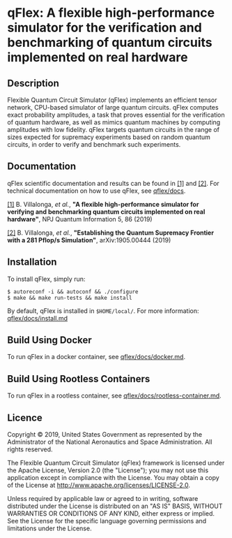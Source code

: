 # qFlex: A flexible high-performance simulator for the verification and benchmarking of quantum circuits implemented on real hardware

## Description

Flexible Quantum Circuit Simulator (qFlex) implements an efficient tensor
network, CPU-based simulator of large quantum circuits. qFlex computes exact
probability amplitudes, a task that proves essential for the verification of
quantum hardware, as well as mimics quantum machines by computing amplitudes
with low fidelity.  qFlex targets quantum circuits in the range of sizes
expected for supremacy experiments based on random quantum circuits, in order to
verify and benchmark such experiments.

## Documentation

qFlex scientific documentation and results can be found in 
[[1]](https://arxiv.org/abs/1811.09599) and [[2]](https://arxiv.org/abs/1905.00444).
For technical documentation on how to use qFlex, see [qflex/docs](/docs).

[[1]](https://arxiv.org/abs/1811.09599) B. Villalonga, *et al.*, **"A flexible 
high-performance simulator for verifying and benchmarking quantum circuits 
implemented on real hardware"**, NPJ Quantum Information 5, 86 (2019)

[[2]](https://arxiv.org/abs/1905.00444) B. Villalonga, *et al.*, **"Establishing
the Quantum Supremacy Frontier with a 281 Pflop/s Simulation"**, arXiv:1905.00444 (2019)

## Installation

To install qFlex, simply run:

```
$ autoreconf -i && autoconf && ./configure 
$ make && make run-tests && make install
```
By default, qFlex is installed in `$HOME/local/`. For more information:
[qflex/docs/install.md](/docs/install.md)

## Build Using Docker

To run qFlex in a docker container, see [qflex/docs/docker.md](/docs/docker.md).

## Build Using Rootless Containers

To run qFlex in a rootless container, see
[qflex/docs/rootless-container.md](/docs/rootless-container.md).

## Licence

Copyright © 2019, United States Government as represented by the Administrator
of the National Aeronautics and Space Administration. All rights reserved.

The Flexible Quantum Circuit Simulator (qFlex) framework is licensed under the
Apache License, Version 2.0 (the "License"); you may not use this application
except in compliance with the License. You may obtain a copy of the License at
http://www.apache.org/licenses/LICENSE-2.0. 

Unless required by applicable law or agreed to in writing, software distributed
under the License is distributed on an "AS IS" BASIS, WITHOUT WARRANTIES OR
CONDITIONS OF ANY KIND, either express or implied. See the License for the
specific language governing permissions and limitations under the License.
